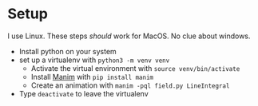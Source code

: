 # Setup
I use Linux. These steps *should* work for MacOS. No clue about windows.

  * Install python on your system
  * set up a virtualenv with `python3 -m venv venv`
    * Activate the virtual environment with `source venv/bin/activate`
    * Install [Manim](https://github.com/ManimCommunity/manim/) with `pip install manim`
    * Create an animation with `manim -pql field.py LineIntegral`
  * Type `deactivate` to leave the virtualenv
